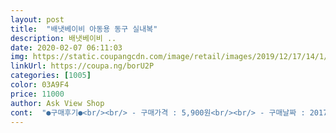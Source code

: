 ```yaml
---
layout: post 
title:  "배냇베이비 아동용 동구 실내복" 
description: 배냇베이비 ..
date: 2020-02-07 06:11:03 
img: https://static.coupangcdn.com/image/retail/images/2019/12/17/14/1/9bedce0f-04fc-4bfa-b50d-a8ebd11caa9b.jpg 
linkUrl: https://coupa.ng/borU2P 
categories: [1005] 
color: 03A9F4 
price: 11000 
author: Ask View Shop 
cont:  "●구매후기●<br/><br/> - 구매가격 : 5,900원<br/><br/> - 구매날짜 : 2017.<br/>2.<br/>13<br/><br/> - 배송날짜 : 2017.<br/>2.<br/>15<br/><br/> - 제품명 : 배냇베이비 유아용 동구 실내복 긴팔 상하의세트, L, 옐로<br/>겨울 내복치고는 얇음<br/>귀욤터진대요^^<br/>그냥 입는 사이즈90으로 구매함<br/>내년까지충분히입겠어요ㅎ많이파세요~<br/>딱 맞게 입히는게 이쁠꺼 같아서<br/>몇번 입다보면 쭉쭉 늘어나게 생겼음<br/>몇번 접혀 입혔는데 역시나 노랑이가 귀엽긴 합니다~^^<br/>바지 길이가 상당히 길어 보였음<br/>바지 앞뒤 구분되어 있음<br/>바지 허리 밴드는 조금 널널해 보이고<br/>바지길이가짝짝이란평이있길래ᆢ오자마자길이부터재봤어요.<br/>양쪽모두똑같은길이에ᆢ요기조기둘러봐도아무문제없네요.<br/><br/>바지길이도 길어서 주름 생김<br/>바지올라가는거싫어하는애라서ᆢ일부러큰거샀는데ᆢ품이안큰건지ᆢ맞네요;;바지길이는 시보리있어서접어입힐필요도없어요.<br/>끌리지않으니그냥입히셔도ok.<br/>소매만세번접어입혔어요^^<br/>발목 부분 시보리는 완전 짱짱했음<br/>배송은 로켓배송이 아닌데도 이틀만에 받아보았습니다.<br/><br/>세탁후 변형 없고 건조 빠름<br/>세탁후에도틀어짐없고ᆢ저는ᆢ이가격에이정도옷이면 훌륭한거같아요.<br/><br/>손빨래해서세탁기에넣고탈수.<br/>건조후에입혀봤어요.<br/><br/>신랑퇴근해서집에오더니ᆢ이소룡왔냐고ㅎㅎㅎ<br/>아기사이즈는 90cm에 13kg으로 S사이즈가 딱 맞는데 하필이면 옐로우가 품절이라 한 치수 큰 M으로 샀더니 역시 크긴 크네요~~<br/>아기한테 입혀보니 정사이즈가 맞음<br/>아들같은딸램ㅎㅎㅎㅎ완젼아들인줄ㅎㅎ<br/>여유롭게 내년까지 입혀야되겠습니다.<br/><br/>완젼귀여워요ㅎㅎㅎ<br/>우리 아기는 현재 19개월 5일째 되는<br/>원단이 톡톡하니 좋긴하나<br/>이소룡 느낌이 나도록 옐로우로 꼭 사고싶었지요.<br/><br/>입어보기전에 펼쳐 봤는데<br/>조금 널널하게 나온건지 모르겠는데<br/>집안 따뜻하면 크게 신경 안써도 될듯 싶음<br/>쿠팡 베이비페어 이벤트로 착한 가격에 판매중이기에 한벌 구매하였어요~<br/>통통한 11키로 여아임<br/>팔다리도 좀 긴편인 듯 하구요.<br/><br/>팔부분도 조금 길고<br/>한치수 큰거 살까?고민하다가<br/>" 
---
```

